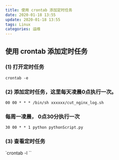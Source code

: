 ```yaml
---
title: 使用 crontab 添加定时任务
date: 2020-01-18 13:55
update: 2020-01-18 13:55
tags: Linux
categories: 运维
---
```


## 使用 crontab 添加定时任务
### (1) 打开定时任务
`crontab -e`
### (2) 添加定时任务，这里每天凌晨0点执行一次。
`00 00 * * * /bin/sh xxxxxx/cut_nginx_log.sh`
### 每周一凌晨， 0点30分执行一次
`30 00 * * 1 python pythonScript.py`
### (3) 查看定时任务
`crontab -l ``

